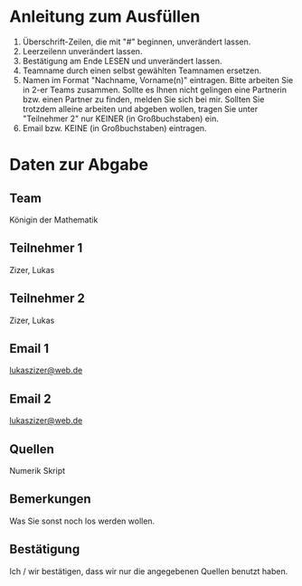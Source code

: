 # Anleitung zum Ausfüllen

1.  Überschrift-Zeilen, die mit "#" beginnen, unverändert lassen.
2.  Leerzeilenn unverändert lassen.
3.  Bestätigung am Ende LESEN und unverändert lassen.
4.  Teamname durch einen selbst gewählten Teamnamen ersetzen.
5.  Namen im Format "Nachname, Vorname(n)" eintragen. 
    Bitte arbeiten Sie in 2-er Teams zusammen.
    Sollte es Ihnen nicht gelingen eine Partnerin bzw. einen Partner zu finden,
    melden Sie sich bei mir. Sollten Sie trotzdem alleine arbeiten und abgeben
    wollen, tragen Sie unter "Teilnehmer 2" nur KEINER (in Großbuchstaben) ein.
6.  Email bzw. KEINE (in Großbuchstaben) eintragen.

# Daten zur Abgabe

## Team
Königin der Mathematik

## Teilnehmer 1
Zizer, Lukas

## Teilnehmer 2
Zizer, Lukas

## Email 1
lukaszizer@web.de

## Email 2
lukaszizer@web.de

## Quellen
Numerik Skript

## Bemerkungen
Was Sie sonst noch los werden wollen.

## Bestätigung
Ich / wir bestätigen, dass wir nur die angegebenen Quellen benutzt haben.
